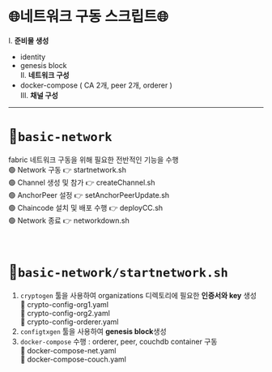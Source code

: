 # 🌐네트워크 구동 스크립트🌐
I. **준비물 생성**
  - identity
  - genesis block</br>
II. **네트워크 구성**
  - docker-compose ( CA 2개, peer 2개, orderer )</br>
III. **채널 구성** </br>

----

# 📁`basic-network`
fabric 네트워크 구동을 위해 필요한 전반적인 기능을 수행</br>
🟢 Network 구동 👉 startnetwork.sh </br>
🟢 Channel 생성 및 참가 👉 createChannel.sh</br>
🟢 AnchorPeer 설정 👉 setAnchorPeerUpdate.sh</br>
🟢 Chaincode 설치 및 배포 수행 👉 deployCC.sh</br>
🟢 Network 종료 👉 networkdown.sh</br>


</br>

# 📝`basic-network/startnetwork.sh`
1. `cryptogen` 툴을 사용하여 organizations 디렉토리에 필요한 **인증서와 key** 생성</br>
📝 crypto-config-org1.yaml</br>
📝 crypto-config-org2.yaml</br>
📝 crypto-config-orderer.yaml</br>
2. `configtxgen` 툴을 사용하여 **genesis block**생성
3. `docker-compose` 수행 : orderer, peer, couchdb container 구동</br>
📝 docker-compose-net.yaml</br>
📝 docker-compose-couch.yaml</br>
